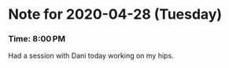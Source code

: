 # Note for 2020-04-28 (Tuesday)
### Time: 8:00 PM

Had a session with Dani today working on my hips.
